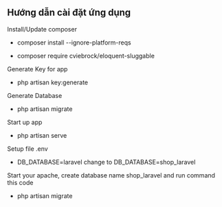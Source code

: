 ## Hướng dẫn cài đặt ứng dụng

Install/Update composer

- composer install --ignore-platform-reqs

- composer require cviebrock/eloquent-sluggable

Generate Key for app

- php artisan key:generate 

Generate Database

- php artisan migrate

Start up app
    
- php artisan serve

Setup file .env

- DB_DATABASE=laravel change to DB_DATABASE=shop_laravel

Start your apache, create database name shop_laravel and run command this code 

- php artisan migrate
